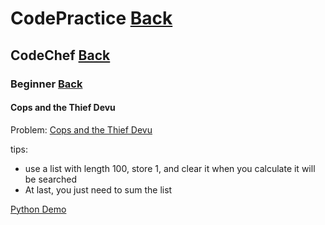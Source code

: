 # CodePractice [Back](https://blog.fish-404.icu/CodePractice/)

## CodeChef [Back](https://blog.fish-404.icu/CodePractice/CodeChef/)

### Beginner [Back](https://blog.fish-404.icu/CodePractice/CodeChef/Beginner/)

#### Cops and the Thief Devu

Problem: [Cops and the Thief Devu](https://www.codechef.com/problems/COPS)

tips:

* use a list with length 100, store 1, and clear it when you calculate it will be searched
* At last, you just need to sum the list

[Python Demo](https://github.com/fish-404/CodePractice/blob/main/CodeChef/Beginner/Cops%20and%20the%20Thief%20Devu/Cops%20and%20the%20Thief%20Devu.py)
